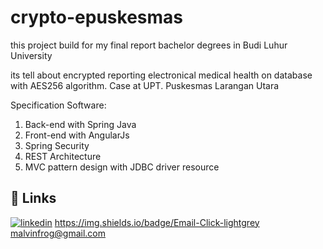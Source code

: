 # crypto-epuskesmas
this project build for my final report bachelor degrees in Budi Luhur University

its tell about encrypted reporting electronical medical health on database with AES256 algorithm.
Case at UPT. Puskesmas Larangan Utara

Specification Software:
1. Back-end with Spring Java
2. Front-end with AngularJs
3. Spring Security
4. REST Architecture
5. MVC pattern design with JDBC driver resource


## 🔗 Links
[![linkedin](https://img.shields.io/badge/linkedin-0A66C2?style=for-the-badge&logo=linkedin&logoColor=white)](https://id.linkedin.com/in/muhammad-yan-malvin-pahlevi-86b23b130)
https://img.shields.io/badge/Email-Click-lightgrey malvinfrog@gmail.com
